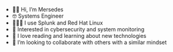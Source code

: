 - 👋🏾 Hi, I’m Mersedes
- 🤓 Systems Engineer
- 👩🏾‍💻 I use Splunk and Red Hat Linux
- 👀 Interested in cybersecurity and system monitoring
- 🌱 I love reading and learning about new technologies
- 💞️ I’m looking to collaborate with others with a similar mindset

<!---
hendersonmersedes/hendersonmersedes is a ✨ special ✨ repository because its `README.md` (this file) appears on your GitHub profile.
You can click the Preview link to take a look at your changes.
--->
